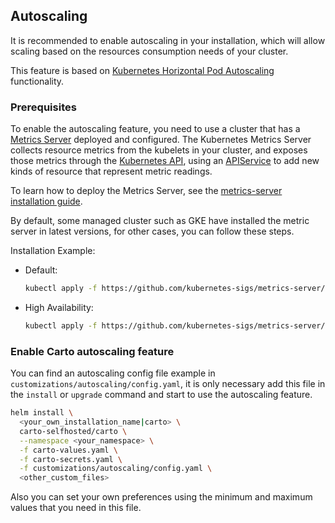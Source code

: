 ## Autoscaling
It is recommended to enable autoscaling in your installation, which will allow scaling based on the resources consumption needs of your cluster.

This feature is based on [Kubernetes Horizontal Pod Autoscaling](https://kubernetes.io/docs/tasks/run-application/horizontal-pod-autoscale/) functionality.

### Prerequisites

To enable the autoscaling feature, you need to use a cluster that has a [Metrics Server](https://github.com/kubernetes-sigs/metrics-server#readme) deployed and configured. The Kubernetes Metrics Server collects resource metrics from the kubelets in your cluster, and exposes those metrics through the [Kubernetes API](https://kubernetes.io/docs/concepts/overview/kubernetes-api/), using an [APIService](https://kubernetes.io/docs/concepts/extend-kubernetes/api-extension/apiserver-aggregation/) to add new kinds of resource that represent metric readings.

To learn how to deploy the Metrics Server, see the [metrics-server installation guide](https://github.com/kubernetes-sigs/metrics-server#installation).

By default, some managed cluster such as GKE have installed the metric server in latest versions, for other cases, you can follow these steps.

Installation Example:

- Default:
  ```bash
  kubectl apply -f https://github.com/kubernetes-sigs/metrics-server/releases/latest/download/components.yaml
  ```

- High Availability:
  ```bash
  kubectl apply -f https://github.com/kubernetes-sigs/metrics-server/releases/latest/download/high-availability.yaml
  ```

### Enable Carto autoscaling feature

You can find an autoscaling config file example in `customizations/autoscaling/config.yaml`, it is only necessary add this file in the `install` or `upgrade` command and start to use the autoscaling feature.

  ```bash
  helm install \
    <your_own_installation_name|carto> \
    carto-selfhosted/carto \
    --namespace <your_namespace> \
    -f carto-values.yaml \
    -f carto-secrets.yaml \
    -f customizations/autoscaling/config.yaml \
    <other_custom_files>
  ```

Also you can set your own preferences using the minimum and maximum values that you need in this file.
